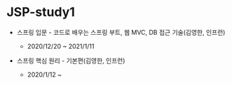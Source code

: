 # JSP-study1
* 스프링 입문 - 코드로 배우는 스프링 부트, 웹 MVC, DB 접근 기술(김영한, 인프런)
  * 2020/12/20 ~ 2021/1/11

* 스프링 핵심 원리 - 기본편(김영한, 인프런)
    * 2020/1/12 ~
